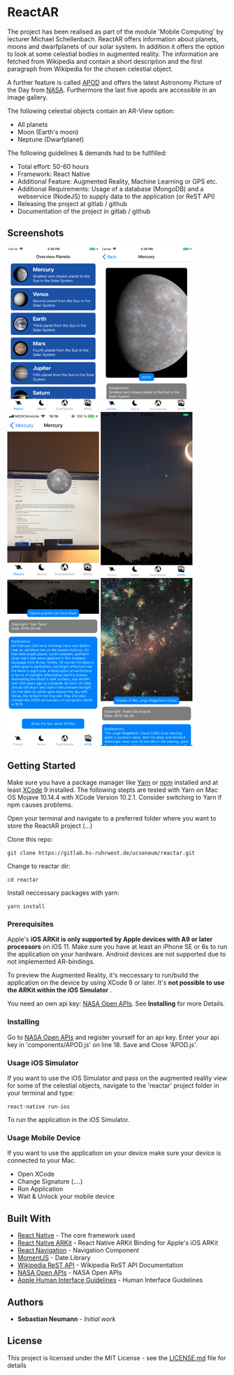 # ReactAR

The project has been realised as part of the module 'Mobile Computing' by lecturer Michael Schellenbach. ReactAR offers information about planets, moons and dwarfplanets of 
our solar system. In addition it offers the option to look at some celestial bodies in augmented reality. The information are fetched from Wikipedia and contain a short description
and the first paragraph from Wikipedia for the chosen celestial object.

A further feature is called [APOD](https://apod.nasa.gov/apod/astropix.html) and offers the latest Astronomy Picture of the Day from [NASA](https://www.nasa.gov). Furthermore the last five apods
are accessible in an image gallery.

The following celestial objects contain an AR-View option:
* All planets
* Moon (Earth's moon)
* Neptune (Dwarfplanet)

The following guidelines & demands had to be fullfilled:
*  Total effort: 50-60 hours
*  Framework: React Native
*  Additional Feature: Augmented Reality, Machine Learning or GPS etc.
*  Additional Requirements: Usage of a database (MongoDB) and a webservice (NodeJS) to supply data to the application (or ReST API)
*  Releasing the project at gitlab / github
*  Documentation of the project in gitlab / github

## Screenshots

<img
		width="210"
		alt="Capture 1"
		src="preview/capture1.png">
<img
		width="210"
		alt="Capture 2"
		src="preview/capture2.png">
<img
		width="210"
		alt="Capture 7"
		src="preview/capture7.png">
<img
		width="210"
		alt="Capture 5"
		src="preview/capture5.png">
<img
		width="210"
		alt="Capture 4"
		src="preview/capture4.png">
<img
		width="210"
		alt="Capture 6"
		src="preview/capture6.png">



## Getting Started

Make sure you have a package manager like [Yarn](https://yarnpkg.com/lang/en/) or [npm](https://www.npmjs.com) installed and at least [XCode](https://developer.apple.com/xcode/) 9 installed.
The following stepts are tested with Yarn on Mac OS Mojave 10.14.4 with XCode Version 10.2.1. Consider switching to Yarn if npm causes problems.

Open your terminal and navigate to a preferred folder where you want to store the ReactAR project (...)

Clone this repo:
```
git clone https://gitlab.hs-ruhrwest.de/ucseneum/reactar.git
```

Change to reactar dir:
```
cd reactar
```

Install neccessary packages with yarn:
```
yarn install
```

### Prerequisites

Apple's **iOS ARKit is only supported by Apple devices with A9 or later processors** on iOS 11. Make sure you have at least an iPhone SE or 6s to run the application on 
your hardware. Android devices are not supported due to not implemented AR-bindings.

To preview the Augmented Reality, it's neccessary to run/build the application on the device by using XCode 9 or later. It's **not possible to use the ARKit 
within the iOS Simulator**
. 

You need an own api key: [NASA Open APIs](https://api.nasa.gov/index.html). See **Installing** for more Details.

### Installing

Go to [NASA Open APIs](https://api.nasa.gov/index.html) and register yourself for an api key. 
Enter your api key in 'components/APOD.js' on line 18. Save and Close 'APOD.js'.

### Usage iOS Simulator

If you want to use the iOS Simulator and pass on the augmented reality view for some of the celestial objects, navigate to the 'reactar' project folder in your 
terminal and type: 

```
react-native run-ios
```

To run the application in the iOS Simulator. 

### Usage Mobile Device

If you want to use the application on your device make sure your device is connected to your Mac.

* Open XCode
* Change Signature (....)
* Run Application
* Wait & Unlock your mobile device


## Built With

* [React Native](https://facebook.github.io/react-native/docs/getting-started) - The core framework used
* [React Native ARKit](https://github.com/react-native-ar/react-native-arkit) - React Native ARKit Binding for Apple's iOS ARKit
* [React Navigation](https://reactnavigation.org/docs/en/getting-started.html) - Navigation Component
* [MomentJS](http://momentjs.com) - Date Library
* [Wikipedia ReST API](https://en.wikipedia.org/api/rest_v1/) - Wikipedia ReST API Documentation
* [NASA Open APIs](https://api.nasa.gov/index.html) - NASA Open APIs
* [Apple Human Interface Guidelines](https://developer.apple.com/design/human-interface-guidelines/ios/overview/themes/) - Human Interface Guidelines


## Authors

* **Sebastian Neumann** - *Initial work*

## License

This project is licensed under the MIT License - see the [LICENSE.md](LICENSE.md) file for details